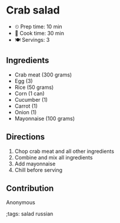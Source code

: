 # Crab salad

- ⏲ Prep time: 10 min
- 🍳 Cook time: 30 min
- 🍽 Servings: 3

## Ingredients

- Сrab meat (300 grams)
- Egg (3)
- Rice (50 grams)
- Corn (1 can)
- Cucumber (1)
- Carrot (1)
- Onion (1)
- Mayonnaise (100 grams)

## Directions

1. Chop crab meat and all other ingredients
2. Combine and mix all ingredients
3. Add mayonnaise
4. Chill before serving

## Contribution

Anonymous

;tags: salad russian
